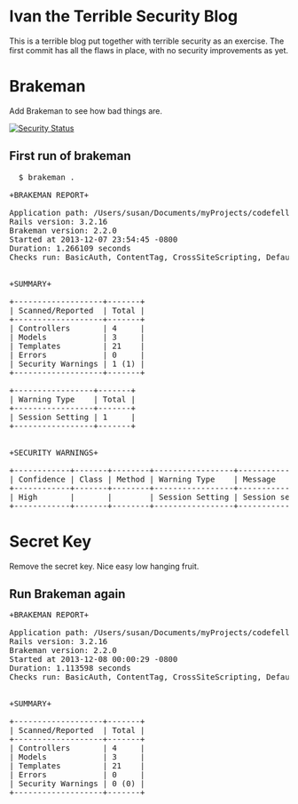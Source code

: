 # Ivan the Terrible Security Blog
This is a terrible blog put together with terrible security as an
exercise.  The first commit has all the flaws in place, with no
security improvements as yet.

# Brakeman
Add Brakeman to see how bad things are.

[![Security Status](http://rails-brakeman.com/sprestage/terrible-security-blog)](http://rails-brakeman.com/sprestage/terrible-security-blog)

## First run of brakeman
<pre>
  $ brakeman .

+BRAKEMAN REPORT+

Application path: /Users/susan/Documents/myProjects/codefellows/insecure_blog/ivan_the_terribles_blog
Rails version: 3.2.16
Brakeman version: 2.2.0
Started at 2013-12-07 23:54:45 -0800
Duration: 1.266109 seconds
Checks run: BasicAuth, ContentTag, CrossSiteScripting, DefaultRoutes, Deserialize, DetailedExceptions, DigestDoS, EscapeFunction, Evaluation, Execute, FileAccess, FilterSkipping, ForgerySetting, JRubyXML, JSONParsing, LinkTo, LinkToHref, MailTo, MassAssignment, ModelAttrAccessible, ModelAttributes, ModelSerialize, NestedAttributes, QuoteTableName, Redirect, Render, ResponseSplitting, SQL, SafeBufferManipulation, SanitizeMethods, SelectTag, SelectVulnerability, Send, SendFile, SessionSettings, SingleQuotes, SkipBeforeFilter, StripTags, SymbolDoS, TranslateBug, UnsafeReflection, ValidationRegex, WithoutProtection, YAMLParsing


+SUMMARY+

+-------------------+-------+
| Scanned/Reported  | Total |
+-------------------+-------+
| Controllers       | 4     |
| Models            | 3     |
| Templates         | 21    |
| Errors            | 0     |
| Security Warnings | 1 (1) |
+-------------------+-------+

+-----------------+-------+
| Warning Type    | Total |
+-----------------+-------+
| Session Setting | 1     |
+-----------------+-------+


+SECURITY WARNINGS+

+------------+-------+--------+-----------------+----------------------------------------------------------------------+
| Confidence | Class | Method | Warning Type    | Message                                                              |
+------------+-------+--------+-----------------+----------------------------------------------------------------------+
| High       |       |        | Session Setting | Session secret should not be included in version control near line 7 |
+------------+-------+--------+-----------------+----------------------------------------------------------------------+
</pre>

# Secret Key
Remove the secret key.  Nice easy low hanging fruit.

## Run Brakeman again

<pre>
+BRAKEMAN REPORT+

Application path: /Users/susan/Documents/myProjects/codefellows/insecure_blog/ivan_the_terribles_blog
Rails version: 3.2.16
Brakeman version: 2.2.0
Started at 2013-12-08 00:00:29 -0800
Duration: 1.113598 seconds
Checks run: BasicAuth, ContentTag, CrossSiteScripting, DefaultRoutes, Deserialize, DetailedExceptions, DigestDoS, EscapeFunction, Evaluation, Execute, FileAccess, FilterSkipping, ForgerySetting, JRubyXML, JSONParsing, LinkTo, LinkToHref, MailTo, MassAssignment, ModelAttrAccessible, ModelAttributes, ModelSerialize, NestedAttributes, QuoteTableName, Redirect, Render, ResponseSplitting, SQL, SafeBufferManipulation, SanitizeMethods, SelectTag, SelectVulnerability, Send, SendFile, SessionSettings, SingleQuotes, SkipBeforeFilter, StripTags, SymbolDoS, TranslateBug, UnsafeReflection, ValidationRegex, WithoutProtection, YAMLParsing


+SUMMARY+

+-------------------+-------+
| Scanned/Reported  | Total |
+-------------------+-------+
| Controllers       | 4     |
| Models            | 3     |
| Templates         | 21    |
| Errors            | 0     |
| Security Warnings | 0 (0) |
+-------------------+-------+
</pre>
